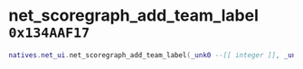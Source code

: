 # net_scoregraph_add_team_label `0x134AAF17`

```lua
natives.net_ui.net_scoregraph_add_team_label(_unk0 --[[ integer ]], _unk1 --[[ integer ]], _unk2 --[[ integer ]], _unk3 --[[ integer ]])
```